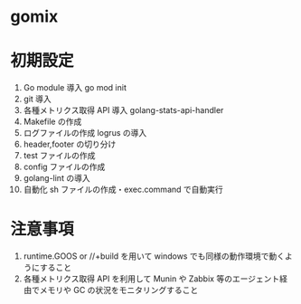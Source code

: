 # gomix

# 初期設定

1. Go module 導入 go mod init
2. git 導入
3. 各種メトリクス取得 API 導入 golang-stats-api-handler
4. Makefile の作成
5. ログファイルの作成 logrus の導入
6. header,footer の切り分け
7. test ファイルの作成
8. config ファイルの作成
9. golang-lint の導入
10. 自動化 sh ファイルの作成・exec.command で自動実行

# 注意事項

1. runtime.GOOS or //+build を用いて windows でも同様の動作環境で動くようにすること
2. 各種メトリクス取得 API を利用して Munin や Zabbix 等のエージェント経由でメモリや GC の状況をモニタリングすること
